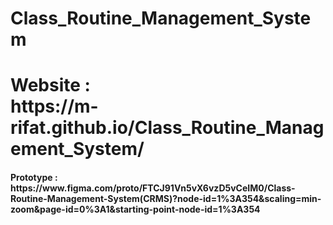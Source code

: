 # Class_Routine_Management_System

<h1> Website : <br> https://m-rifat.github.io/Class_Routine_Management_System/ </h1>

<h4><b> Prototype : </b> https://www.figma.com/proto/FTCJ91Vn5vX6vzD5vCeIM0/Class-Routine-Management-System(CRMS)?node-id=1%3A354&scaling=min-zoom&page-id=0%3A1&starting-point-node-id=1%3A354 </h4>
